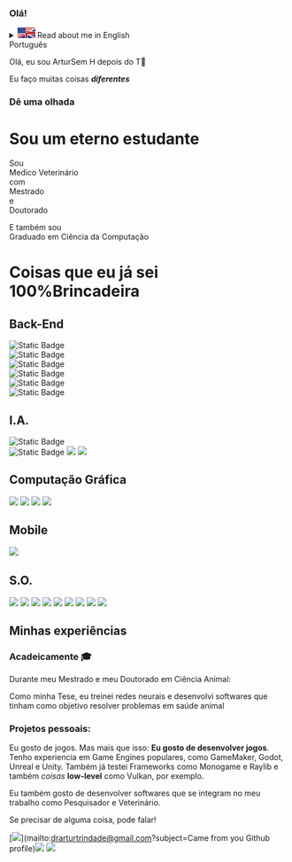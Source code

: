 ### Olá!  


<details>
  <summary><img src="assets/flagEN.jpg" style="width:32px;"> Read about me in English
</summary>
<p>Hi, I'm Artur <sub>Yes, that's right, no H after the T🤬</sub></p>

I do many **_different_** things</p>

## Check it out

### I'm a everlasting student

I'm a Doctor of Veterinary Medicine (DVM) with a Master's and a PhD degree \
**But I also have a**<p style="font-size: 20pt;">Computer Science degree</p>
  

Things I'm already PRO Just kidding
===================================

Back-End
--------

![Static Badge](https://img.shields.io/badge/A.I.%20Development%2C%20Computer%20Graphics%2C%20Scientific%20Programming-00599C?style=for-the-badge&logo=C%2B%2B&logoColor=ffffff&logoSize=auto&label=C%2B%2B&labelColor=%2300599C&color=grey)  
![Static Badge](https://img.shields.io/badge/A.I.%20Development%2C%20Machine%20Learning%2C%20Artificial%20Neural%20Networks-00599C?style=for-the-badge&logo=Python&logoColor=ffffff&logoSize=auto&label=Python&labelColor=%233776AB&color=dfdfdf)  
![Static Badge](https://img.shields.io/badge/Software%20development%2C%20SaaS%2C%20Databases-grey?style=for-the-badge&logo=none&logoSize=30&label=Java&labelColor=orange)  
![Static Badge](https://img.shields.io/badge/Relational%20Databases%2C%20Data%20Science-%234169E1?style=for-the-badge&logo=Postgresql&logoColor=ffffff&label=Postgresql&labelColor=da3d3e&color=dfdfdf)  
![Static Badge](https://img.shields.io/badge/Relational%20Databases%2C%20Inventory%20Control-003B57?style=for-the-badge&logo=Sqlite&logoColor=ffffff&label=SQLITE&labelColor=003B57&color=grey)  
![Static Badge](https://img.shields.io/badge/NoSQL%20Database%2C%20Complex%20Data%20storage-%2347A248?style=for-the-badge&logo=Mongodb&logoColor=ffffff&label=mongodb&labelColor=%2347A248&color=dfdfdf)

A.I.
----

![Static Badge](https://img.shields.io/badge/Computer%20Vision%2C%20Object%20Detection%2C%20Object%20Classification-5C3EE8?style=for-the-badge&logo=OpenCV&logoColor=ffffff&label=OpenCV&labelColor=%235C3EE8&color=grey)  
![Static Badge](https://img.shields.io/badge/Computer%20Vision%2C%20Object%20Detecion%2C%20Object%20Classification-5C3EE8?style=for-the-badge&logo=OpenCV&logoColor=ffffff&label=Darknet&labelColor=%235C3EE8&color=grey) ![](https://img.shields.io/badge/Darknet_Framework-000000?&logo=darknet&logoColor=white) ![](https://img.shields.io/badge/YOLO-dadada?&logo=yolo&logoColor=black)

Graphics Computing
------------------

![](https://img.shields.io/badge/OpenGL-da3d3e?&logo=opengl&logoColor=white) ![](https://img.shields.io/badge/Vulkan-883d3e?&logo=vulkan&logoColor=white) ![](https://img.shields.io/badge/DirectX-33aa33?&logo=opengl&logoColor=white) ![](https://img.shields.io/badge/Cuda-009900?&logo=Cuda&logoColor=white)

Mobile
------

![](https://img.shields.io/badge/Android-3DDC84?&logo=androidstudio&logoColor=white)

O.S.
----

![](https://img.shields.io/badge/Linux-FCC624?&logo=linux&logoColor=black) ![](https://img.shields.io/badge/Dart-00DADA?&logo=dart&logoColor=black) ![](https://img.shields.io/badge/JavaScript-F7DF1E?&logo=javascript&logoColor=black) ![](https://img.shields.io/badge/HTML5-E34F26?&logo=html5&logoColor=white) ![](https://img.shields.io/badge/CSS3-1572B6?&logo=css3&logoColor=white) ![](https://img.shields.io/badge/C%23-239120?&logo=csharp&logoColor=white) ![](https://img.shields.io/badge/Unity-191919?&logo=Unity&logoColor=white) ![](https://img.shields.io/badge/MonoGame-E73C00?&logo=monogame&logoColor=white) ![](https://img.shields.io/badge/Gamemaker-000000?&logo=gamemaker&logoColor=white)

Experiences I have
------------------

### Academically 🎓

During my Master's and Phd in Animal Science:

As my Thesis, I trained neural networks and developed softwares that aims to solve animal health problems

### Personal projects:

I like games. But more than that **I like game development**.  
I'm experienced popular Game Engines, such as GameMaker, Godot, Unreal and Unity. I also tried Frameworks such as Monogame and Raylib and some **low-level** _stuff_ such as Vulkan.

I also like to develop softwares that integrates with my job as a Researcher and a Veterinarian.

If you need something, let me know


 [![](https://img.shields.io/badge/-D14836?&logo=gmail&logoColor=white)](mailto:drarturtrindade@gmail.com?subject=Came from you Github profile)[![](https://img.shields.io/badge/-E4405F?&logo=instagram&logoColor=white)](https://www.instagram.com/rutrarded/) [![](https://img.shields.io/badge/-000000?&logo=x&logoColor=white)](https://x.com/rutrarded/)
</details> 
Português

Olá, eu sou ArturSem H depois do T🤬

Eu faço muitas coisas **_diferentes_**

### Dê uma olhada

Sou um eterno estudante
=======================

Sou  
Medico Veterinário  
com  
Mestrado  
e  
Doutorado  
  
E também sou  
Graduado em Ciência da Computação  
  

Coisas que eu já sei 100%Brincadeira
====================================

Back-End
--------

![Static Badge](https://img.shields.io/badge/A.I.%20Development%2C%20Computer%20Graphics%2C%20Scientific%20Programming-00599C?style=for-the-badge&logo=C%2B%2B&logoColor=ffffff&logoSize=auto&label=C%2B%2B&labelColor=%2300599C&color=grey)  
![Static Badge](https://img.shields.io/badge/A.I.%20Development%2C%20Machine%20Learning%2C%20Artificial%20Neural%20Networks-00599C?style=for-the-badge&logo=Python&logoColor=ffffff&logoSize=auto&label=Python&labelColor=%233776AB&color=dfdfdf)  
![Static Badge](https://img.shields.io/badge/Software%20development%2C%20SaaS%2C%20Databases-grey?style=for-the-badge&logo=none&logoSize=30&label=Java&labelColor=orange)  
![Static Badge](https://img.shields.io/badge/Relational%20Databases%2C%20Data%20Science-%234169E1?style=for-the-badge&logo=Postgresql&logoColor=ffffff&label=Postgresql&labelColor=da3d3e&color=dfdfdf)  
![Static Badge](https://img.shields.io/badge/Relational%20Databases%2C%20Inventory%20Control-003B57?style=for-the-badge&logo=Sqlite&logoColor=ffffff&label=SQLITE&labelColor=003B57&color=grey)  
![Static Badge](https://img.shields.io/badge/NoSQL%20Database%2C%20Complex%20Data%20storage-%2347A248?style=for-the-badge&logo=Mongodb&logoColor=ffffff&label=mongodb&labelColor=%2347A248&color=dfdfdf)

I.A.
----

![Static Badge](https://img.shields.io/badge/Computer%20Vision%2C%20Object%20Detection%2C%20Object%20Classification-5C3EE8?style=for-the-badge&logo=OpenCV&logoColor=ffffff&label=OpenCV&labelColor=%235C3EE8&color=grey)  
![Static Badge](https://img.shields.io/badge/Computer%20Vision%2C%20Object%20Detecion%2C%20Object%20Classification-5C3EE8?style=for-the-badge&logo=OpenCV&logoColor=ffffff&label=Darknet&labelColor=%235C3EE8&color=grey) ![](https://img.shields.io/badge/Darknet_Framework-000000?&logo=darknet&logoColor=white) ![](https://img.shields.io/badge/YOLO-dadada?&logo=yolo&logoColor=black)

Computação Gráfica
------------------

![](https://img.shields.io/badge/OpenGL-da3d3e?&logo=opengl&logoColor=white) ![](https://img.shields.io/badge/Vulkan-883d3e?&logo=vulkan&logoColor=white) ![](https://img.shields.io/badge/DirectX-33aa33?&logo=opengl&logoColor=white) ![](https://img.shields.io/badge/Cuda-009900?&logo=Cuda&logoColor=white)

Mobile
------

![](https://img.shields.io/badge/Android-3DDC84?&logo=androidstudio&logoColor=white)

S.O.
----

![](https://img.shields.io/badge/Linux-FCC624?&logo=linux&logoColor=black) ![](https://img.shields.io/badge/Dart-00DADA?&logo=dart&logoColor=black) ![](https://img.shields.io/badge/JavaScript-F7DF1E?&logo=javascript&logoColor=black) ![](https://img.shields.io/badge/HTML5-E34F26?&logo=html5&logoColor=white) ![](https://img.shields.io/badge/CSS3-1572B6?&logo=css3&logoColor=white) ![](https://img.shields.io/badge/C%23-239120?&logo=csharp&logoColor=white) ![](https://img.shields.io/badge/Unity-191919?&logo=Unity&logoColor=white) ![](https://img.shields.io/badge/MonoGame-E73C00?&logo=monogame&logoColor=white) ![](https://img.shields.io/badge/Gamemaker-000000?&logo=gamemaker&logoColor=white)

Minhas experiências
-------------------

### Acadeicamente 🎓

Durante meu Mestrado e meu Doutorado em Ciência Animal:

Como minha Tese, eu treinei redes neurais e desenvolvi softwares que tinham como objetivo resolver problemas em saúde animal

### Projetos pessoais:

Eu gosto de jogos. Mas mais que isso: **Eu gosto de desenvolver jogos**.  
Tenho experiencia em Game Engines populares, como GameMaker, Godot, Unreal e Unity. Também já testei Frameworks como Monogame e Raylib e também _coisas_ **low-level** como Vulkan, por exemplo.

Eu também gosto de desenvolver softwares que se integram no meu trabalho como Pesquisador e Veterinário.

Se precisar de alguma coisa, pode falar!

 [![](https://img.shields.io/badge/-D14836?&logo=gmail&logoColor=white)](mailto:drarturtrindade@gmail.com?subject=Came from you Github profile)[![](https://img.shields.io/badge/-E4405F?&logo=instagram&logoColor=white)](https://www.instagram.com/rutrarded/) [![](https://img.shields.io/badge/-000000?&logo=x&logoColor=white)](https://x.com/rutrarded/)
